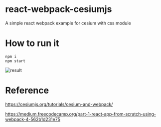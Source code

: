 # react-webpack-cesiumjs
A simple react webpack example for cesium with css module

# How to run it
```
npm i
npm start
```
![result](https://user-images.githubusercontent.com/3121302/42424852-3265317e-8346-11e8-96b7-ab956d247b40.png)


# Reference
https://cesiumjs.org/tutorials/cesium-and-webpack/

https://medium.freecodecamp.org/part-1-react-app-from-scratch-using-webpack-4-562b1d231e75
